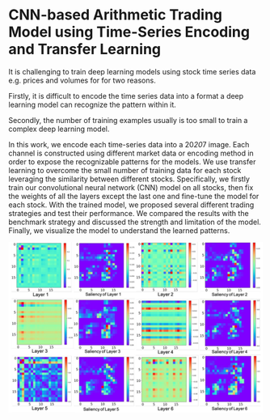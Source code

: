# CNN-based Arithmetic Trading Model using Time-Series Encoding and Transfer Learning

It is challenging to train deep learning models using stock time series data e.g. prices and volumes for  for two reasons.

Firstly, it is difficult to encode the time series data into a format a deep learning model can recognize the pattern within it. 

Secondly, the number of training examples usually is too small to train a complex deep learning model.

In this work, we encode each time-series data into a 20*20*7 image. Each channel is constructed using
different market data or encoding method in order to expose
the recognizable patterns for the models. We use transfer
learning to overcome the small number of training data
for each stock leveraging the similarity between different
stocks. Specifically, we firstly train our convolutional neural
network (CNN) model on all stocks, then fix the weights
of all the layers except the last one and fine-tune the model
for each stock. With the trained model, we proposed several
different trading strategies and test their performance. We
compared the results with the benchmark strategy and discussed
the strength and limitation of the model. Finally, we
visualize the model to understand the learned patterns.

![Input and saliency map for each channel of an encoded image]( https://github.com/tianshi-wang/CNN_Arithmetic_Trading/blob/main/image.jpg?raw=true)




